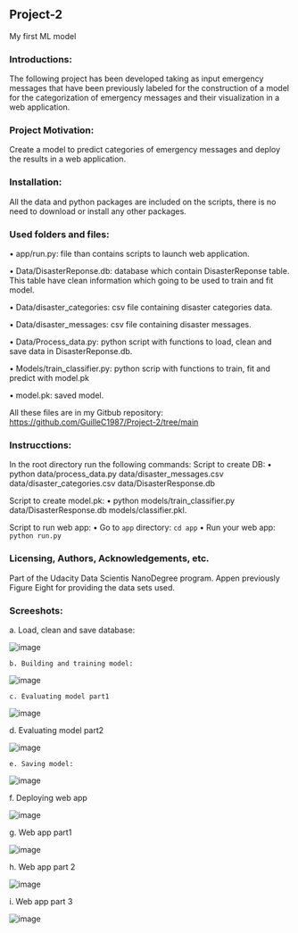## Project-2
My first ML model

### **Introductions:**
The following project has been developed taking as input emergency messages that have been previously labeled for the construction of a model for the categorization of emergency messages and their visualization in a web application.

### Project Motivation: 
Create a model to predict categories of emergency messages and deploy the results in a web application.

### Installation:
All the data and python packages are included on the scripts, there is no need to download or install any other packages.

### Used folders and files:
   
•	app/run.py: file than contains scripts to launch web application.

•	Data/DisasterReponse.db: database which contain DisasterReponse table. This table have clean information which going to be used to train and fit model.

•	Data/disaster_categories: csv file containing disaster categories data.

•	Data/disaster_messages: csv file containing disaster messages.

•	Data/Process_data.py: python script with functions to load, clean and save data in DisasterReponse.db.

•	Models/train_classifier.py: python scrip with functions to train, fit and predict with model.pk

•	model.pk: saved model.

All these files are in my Gitbub repository: https://github.com/GuilleC1987/Project-2/tree/main

### Instrucctions:
In the root directory run the following commands:
Script to create DB:
•	python data/process_data.py data/disaster_messages.csv data/disaster_categories.csv data/DisasterResponse.db

Script to create model.pk:
•	python models/train_classifier.py data/DisasterResponse.db models/classifier.pkl.

Script to run web app:
•	Go to `app` directory: `cd app`
•	Run your web app: `python run.py`

### Licensing, Authors, Acknowledgements, etc.
Part of the Udacity Data Scientis NanoDegree program.
Appen previously Figure Eight for providing the data sets used.

### Screeshots:

   a. Load, clean and save database:
   
![image](https://github.com/GuilleC1987/Project-2/assets/149739280/6a90c411-c2e5-4ec9-855c-d46e395edf88)

    b. Building and training model:
    
![image](https://github.com/GuilleC1987/Project-2/assets/149739280/05927205-a036-4927-a388-521d7ac011df)

    c. Evaluating model part1
    
![image](https://github.com/GuilleC1987/Project-2/assets/149739280/fde322d1-b567-4b18-88a5-2c2f40acba38)

   d. Evaluating model part2
   
![image](https://github.com/GuilleC1987/Project-2/assets/149739280/945f76bc-abf1-44b0-8972-f5e687c5d856)

    e. Saving model:
    
![image](https://github.com/GuilleC1987/Project-2/assets/149739280/c97d7c32-5e98-4cb4-a274-1479f76afcc9)

   f. Deploying web app
   
![image](https://github.com/GuilleC1987/Project-2/assets/149739280/ebc78ff6-92fd-4a56-89a5-6c98f4b26dfa)


   g. Web app part1
   
![image](https://github.com/GuilleC1987/Project-2/assets/149739280/6c03120a-8ed6-469d-9888-4e022858e113)

   h. Web app part 2
   
![image](https://github.com/GuilleC1987/Project-2/assets/149739280/e67c15c2-83e7-4d17-9e99-139a9c2b0388)

   i. Web app part 3
   
![image](https://github.com/GuilleC1987/Project-2/assets/149739280/d70699c1-eded-4267-8a59-2161aaf51093)









   


